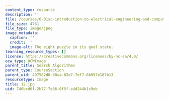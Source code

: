```yaml
---
content_type: resource
description: ''
file: /courses/6-01sc-introduction-to-electrical-engineering-and-computer-science-i-spring-2011/746bcd6f2b777e860f5fe4d244b1c9eb_12.jpg
file_size: 4761
file_type: image/jpeg
image_metadata:
  caption: ''
  credit: ''
  image-alt: The eight puzzle in its goal state.
learning_resource_types: []
license: https://creativecommons.org/licenses/by-nc-sa/4.0/
ocw_type: OCWImage
parent_title: Search Algorithms
parent_type: CourseSection
parent_uid: 497582d8-68ca-82e7-7ef7-6b997e187b13
resourcetype: Image
title: 12.jpg
uid: 746bcd6f-2b77-7e86-0f5f-e4d244b1c9eb
---
```

